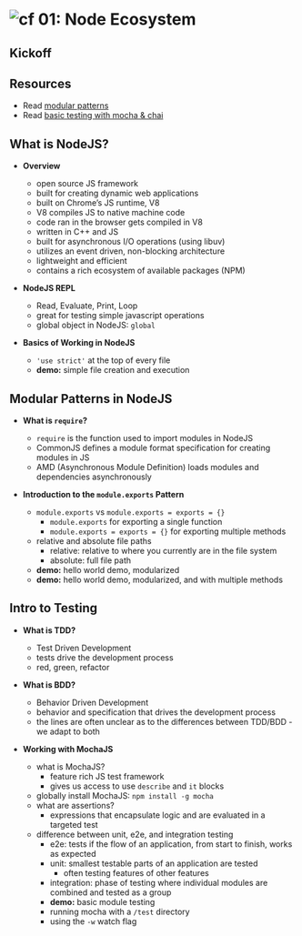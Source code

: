 ![cf](http://i.imgur.com/7v5ASc8.png) 01: Node Ecosystem
=====================================

## Kickoff

## Resources
* Read [modular patterns]
* Read [basic testing with mocha & chai]

## What is NodeJS?
  * **Overview**
    * open source JS framework
    * built for creating dynamic web applications
    * built on Chrome’s JS runtime, V8
    * V8 compiles JS to native machine code
    * code ran in the browser gets compiled in V8
    * written in C++ and JS
    * built for asynchronous I/O operations (using libuv)
    * utilizes an event driven, non-blocking architecture
    * lightweight and efficient
    * contains a rich ecosystem of available packages (NPM)

  * **NodeJS REPL**
    * Read, Evaluate, Print, Loop
    * great for testing simple javascript operations
    * global object in NodeJS: `global`

  * **Basics of Working in NodeJS**
    * `'use strict'` at the top of every file
    * **demo:**  simple file creation and execution

## Modular Patterns in NodeJS
  * **What is `require`?**
    * `require` is the function used to import modules in NodeJS
    * CommonJS defines a module format specification for creating modules in JS
    * AMD (Asynchronous Module Definition) loads modules and dependencies asynchronously

  * **Introduction to the `module.exports` Pattern**
    * `module.exports` vs `module.exports = exports = {}`
      * `module.exports` for exporting a single function
      * `module.exports = exports = {}` for exporting multiple methods
    * relative and absolute file paths
      * relative: relative to where you currently are in the file system
      * absolute: full file path
    * **demo:** hello world demo, modularized
    * **demo:** hello world demo, modularized, and with multiple methods

## Intro to Testing
  * **What is TDD?**
    * Test Driven Development
    * tests drive the development process
    * red, green, refactor

  * **What is BDD?**
    * Behavior Driven Development
    * behavior and specification that drives the development process
    * the lines are often unclear as to the differences between TDD/BDD - we adapt to both

  * **Working with MochaJS**
    * what is MochaJS?
      * feature rich JS test framework
      * gives us access to use `describe` and `it` blocks
    * globally install MochaJS: `npm install -g mocha`
    * what are assertions?
      * expressions that encapsulate logic and are evaluated in a targeted test
    * difference between unit, e2e, and integration testing
      * e2e: tests if the flow of an application, from start to finish, works as expected
      * unit: smallest testable parts of an application are tested
        * often testing features of other features
      * integration: phase of testing where individual modules are combined and tested as a group
      * **demo:** basic module testing
      * running mocha with a `/test` directory
      * using the `-w` watch flag

<!--links -->
[modular patterns]: https://docs.nodejitsu.com/articles/getting-started/what-is-require
[basic testing with mocha & chai]: http://code.tutsplus.com/tutorials/testing-in-nodejs--net-35018
